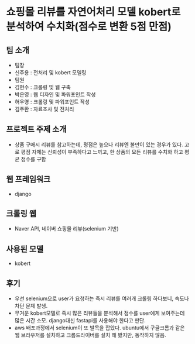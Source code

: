# 쇼핑몰 리뷰를 자연어처리 모델 kobert로 분석하여 수치화(점수로 변환 5점 만점)

## 팀 소개

- 팀장
- 신주용 : 전처리 및 kobert 모델링
- 팀원
- 김현수 : 크롤링 및 웹 구축
- 박은영 : 웹 디자인 및 파워포인트 작성
- 허우영 : 크롤링 및 파워포인트 작성
- 김주환 : 자료조사 및 전처리

## 프로젝트 주제 소개

- 상품 구매시 리뷰를 참고하는데, 평점은 높으나 리뷰엔 불만이 있는 경우가 있다. 고로 평점 자체는 신뢰성이 부족하다고 느끼고, 한 상품의 모든 리뷰를 수치화 하고 평균 점수를 구함

## 웹 프레임워크

- django

## 크롤링 웹

- Naver API, 네이버 쇼핑몰 리뷰(selenium 기반)

## 사용된 모델

- kobert

## 후기

- 우선 selenium으로 user가 요청하는 즉시 리뷰를 여러개 크롤링 하다보니, 속도나 차단 문제 발생.
- 무거운 kobert모델로 즉시 많은 리뷰들을 분석해서 점수를 user에게 보여주는데 많은 시간 소모. django대신 fastapi를 사용해야 한다고 판단.
- aws 배포과정에서 selenium이 또 발목을 잡았다. ubuntu에서 구글크롬과 같은 웹 브라우저를 설치하고 크롬드라이버를 설치 해 봤지만, 동작하지 않음.
